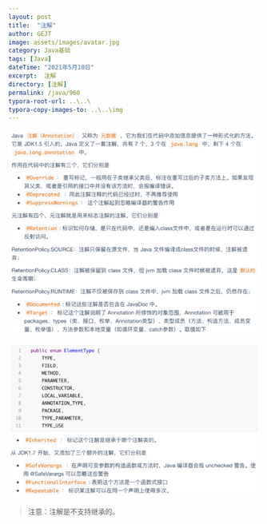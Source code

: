 ```yaml
---
layout: post
title:  "注解"
author: GEJT
image: assets/images/avatar.jpg
category: Java基础
tags: [Java]
dateTime: "2021年5月10日"
excerpt:  注解
directory: [注解]
permalink: /java/960
typora-root-url: ..\..\
typora-copy-images-to: ..\..\img
---
```

![image-20210509211319586](/img/image-20210509211319586.png)

![image-20210509211517056](/img/image-20210509211517056.png)

> 注意：注解是不支持继承的。